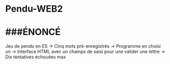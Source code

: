 # Pendu-WEB2
###ÉNONCÉ
======
Jeu de pendu en ES
-> Cinq mots pré-enregistrés
-> Programme en choisi un
-> Interface HTML avec un champs de saisi pour une valider une lettre
-> Dix tentatives échouées max
